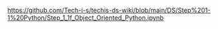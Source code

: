 https://github.com/Tech-i-s/techis-ds-wiki/blob/main/DS/Step%201-1%20Python/Step_1_1f_Object_Oriented_Python.ipynb
